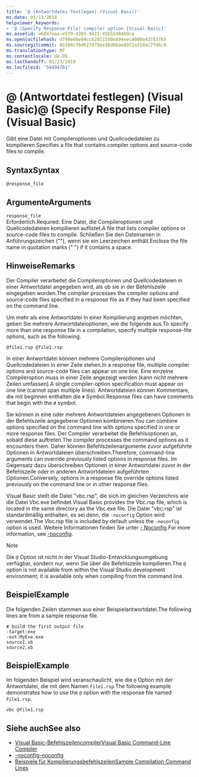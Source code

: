 ```yaml
---
title: '@ (Antwortdatei festlegen) (Visual Basic)'
ms.date: 03/13/2018
helpviewer_keywords:
- '@ (Specify Response File) compiler option [Visual Basic]'
ms.assetid: a6847eaa-e5f9-4303-9421-45b55484b9ca
ms.openlocfilehash: d790e66e04cc62011550e894eec4000a43783765
ms.sourcegitcommit: 6b308cf6d627d78ee36dbbae8972a310ac7fd6c8
ms.translationtype: MT
ms.contentlocale: de-DE
ms.lasthandoff: 01/23/2019
ms.locfileid: "54494781"
---
```

# <a name="-specify-response-file-visual-basic"></a><span data-ttu-id="433d2-102">@ (Antwortdatei festlegen) (Visual Basic)</span><span class="sxs-lookup"><span data-stu-id="433d2-102">@ (Specify Response File) (Visual Basic)</span></span>
<span data-ttu-id="433d2-103">Gibt eine Datei mit Compileroptionen und Quellcodedateien zu kompilieren.</span><span class="sxs-lookup"><span data-stu-id="433d2-103">Specifies a file that contains compiler options and source-code files to compile.</span></span>  
  
## <a name="syntax"></a><span data-ttu-id="433d2-104">Syntax</span><span class="sxs-lookup"><span data-stu-id="433d2-104">Syntax</span></span>  
  
```  
@response_file  
```  
  
## <a name="arguments"></a><span data-ttu-id="433d2-105">Argumente</span><span class="sxs-lookup"><span data-stu-id="433d2-105">Arguments</span></span>  
 `response_file`  
 <span data-ttu-id="433d2-106">Erforderlich.</span><span class="sxs-lookup"><span data-stu-id="433d2-106">Required.</span></span> <span data-ttu-id="433d2-107">Eine Datei, die Compileroptionen und Quellcodedateien kompilieren auflistet.</span><span class="sxs-lookup"><span data-stu-id="433d2-107">A file that lists compiler options or source-code files to compile.</span></span> <span data-ttu-id="433d2-108">Schließen Sie den Dateinamen in Anführungszeichen (""), wenn sie ein Leerzeichen enthält.</span><span class="sxs-lookup"><span data-stu-id="433d2-108">Enclose the file name in quotation marks (" ") if it contains a space.</span></span>  
  
## <a name="remarks"></a><span data-ttu-id="433d2-109">Hinweise</span><span class="sxs-lookup"><span data-stu-id="433d2-109">Remarks</span></span>  
 <span data-ttu-id="433d2-110">Der Compiler verarbeitet die Compileroptionen und Quellcodedateien in einer Antwortdatei angegeben wird, als ob sie in der Befehlszeile eingegeben worden.</span><span class="sxs-lookup"><span data-stu-id="433d2-110">The compiler processes the compiler options and source-code files specified in a response file as if they had been specified on the command line.</span></span>  
  
 <span data-ttu-id="433d2-111">Um mehr als eine Antwortdatei in einer Kompilierung angeben möchten, geben Sie mehrere Antwortdateioptionen, wie die folgende aus.</span><span class="sxs-lookup"><span data-stu-id="433d2-111">To specify more than one response file in a compilation, specify multiple response-file options, such as the following.</span></span>  
  
```  
@file1.rsp @file2.rsp  
```  
  
 <span data-ttu-id="433d2-112">In einer Antwortdatei können mehrere Compileroptionen und Quellcodedateien in einer Zeile stehen.</span><span class="sxs-lookup"><span data-stu-id="433d2-112">In a response file, multiple compiler options and source-code files can appear on one line.</span></span> <span data-ttu-id="433d2-113">Eine einzelne Compileroption muss in einer Zeile angezeigt werden (kann nicht mehrere Zeilen umfassen).</span><span class="sxs-lookup"><span data-stu-id="433d2-113">A single compiler-option specification must appear on one line (cannot span multiple lines).</span></span> <span data-ttu-id="433d2-114">Antwortdateien können Kommentare, die mit beginnen enthalten die `#` Symbol.</span><span class="sxs-lookup"><span data-stu-id="433d2-114">Response files can have comments that begin with the `#` symbol.</span></span>  
  
 <span data-ttu-id="433d2-115">Sie können in eine oder mehrere Antwortdateien angegebenen Optionen in der Befehlszeile angegebene Optionen kombinieren.</span><span class="sxs-lookup"><span data-stu-id="433d2-115">You can combine options specified on the command line with options specified in one or more response files.</span></span> <span data-ttu-id="433d2-116">Der Compiler verarbeitet die Befehlsoptionen an, sobald diese auftreten.</span><span class="sxs-lookup"><span data-stu-id="433d2-116">The compiler processes the command options as it encounters them.</span></span> <span data-ttu-id="433d2-117">Daher können Befehlszeilenargumente zuvor aufgeführte Optionen in Antwortdateien überschreiben.</span><span class="sxs-lookup"><span data-stu-id="433d2-117">Therefore, command-line arguments can override previously listed options in response files.</span></span> <span data-ttu-id="433d2-118">Im Gegensatz dazu überschreiben Optionen in einer Antwortdatei zuvor in der Befehlszeile oder in anderen Antwortdateien aufgeführten Optionen.</span><span class="sxs-lookup"><span data-stu-id="433d2-118">Conversely, options in a response file override options listed previously on the command line or in other response files.</span></span>  
  
 <span data-ttu-id="433d2-119">Visual Basic stellt die Datei "vbc.rsp", die sich im gleichen Verzeichnis wie die Datei Vbc.exe befindet.</span><span class="sxs-lookup"><span data-stu-id="433d2-119">Visual Basic provides the Vbc.rsp file, which is located in the same directory as the Vbc.exe file.</span></span> <span data-ttu-id="433d2-120">Die Datei "vbc.rsp" ist standardmäßig enthalten, es sei denn, die `-noconfig` Option wird verwendet.</span><span class="sxs-lookup"><span data-stu-id="433d2-120">The Vbc.rsp file is included by default unless the `-noconfig` option is used.</span></span> <span data-ttu-id="433d2-121">Weitere Informationen finden Sie unter [- Noconfig](../../../visual-basic/reference/command-line-compiler/noconfig.md).</span><span class="sxs-lookup"><span data-stu-id="433d2-121">For more information, see [-noconfig](../../../visual-basic/reference/command-line-compiler/noconfig.md).</span></span>  
  
> [!NOTE]
>  <span data-ttu-id="433d2-122">Die `@` Option ist nicht in der Visual Studio-Entwicklungsumgebung verfügbar, sondern nur, wenn Sie über die Befehlszeile kompilieren.</span><span class="sxs-lookup"><span data-stu-id="433d2-122">The `@` option is not available from within the Visual Studio development environment; it is available only when compiling from the command line.</span></span>  
  
## <a name="example"></a><span data-ttu-id="433d2-123">Beispiel</span><span class="sxs-lookup"><span data-stu-id="433d2-123">Example</span></span>  
 <span data-ttu-id="433d2-124">Die folgenden Zeilen stammen aus einer Beispielantwortdatei.</span><span class="sxs-lookup"><span data-stu-id="433d2-124">The following lines are from a sample response file.</span></span>  
  
```console
# build the first output file  
-target:exe   
-out:MyExe.exe  
source1.vb   
source2.vb  
```  
  
## <a name="example"></a><span data-ttu-id="433d2-125">Beispiel</span><span class="sxs-lookup"><span data-stu-id="433d2-125">Example</span></span>  
 <span data-ttu-id="433d2-126">Im folgenden Beispiel wird veranschaulicht, wie die `@` Option mit der Antwortdatei, die mit dem Namen `File1.rsp`.</span><span class="sxs-lookup"><span data-stu-id="433d2-126">The following example demonstrates how to use the `@` option with the response file named `File1.rsp`.</span></span>  
  
```console
vbc @file1.rsp  
```  
  
## <a name="see-also"></a><span data-ttu-id="433d2-127">Siehe auch</span><span class="sxs-lookup"><span data-stu-id="433d2-127">See also</span></span>
- [<span data-ttu-id="433d2-128">Visual Basic-Befehlszeilencompiler</span><span class="sxs-lookup"><span data-stu-id="433d2-128">Visual Basic Command-Line Compiler</span></span>](../../../visual-basic/reference/command-line-compiler/index.md)
- [<span data-ttu-id="433d2-129">-noconfig</span><span class="sxs-lookup"><span data-stu-id="433d2-129">-noconfig</span></span>](../../../visual-basic/reference/command-line-compiler/noconfig.md)
- [<span data-ttu-id="433d2-130">Beispiele für Kompilierungsbefehlszeilen</span><span class="sxs-lookup"><span data-stu-id="433d2-130">Sample Compilation Command Lines</span></span>](../../../visual-basic/reference/command-line-compiler/sample-compilation-command-lines.md)
